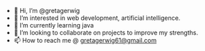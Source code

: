 - 👋 Hi, I’m @gretagerwig
- 👀 I’m interested in web development, artificial intelligence.
- 🌱 I’m currently learning java
- 💞️ I’m looking to collaborate on projects to improve my strengths.
- 📫 How to reach me @ gretagerwig61@gmail.com

<!---
gretagerwig/gretagerwig is a ✨ special ✨ repository because its `README.md` (this file) appears on your GitHub profile.
You can click the Preview link to take a look at your changes.
--->
